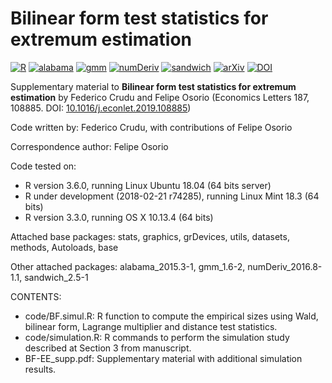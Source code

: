 # Bilinear form test statistics for extremum estimation

[![R](https://img.shields.io/badge/Made%20with-R%20under%20development-success)](https://cran.r-project.org/)
[![alabama](https://img.shields.io/badge/alabama-2015.3--1-red)](https://cran.r-project.org/package=alabama)
[![gmm](https://img.shields.io/badge/gmm-1.6--2-red)](https://cran.r-project.org/package=gmm)
[![numDeriv](https://img.shields.io/badge/numDeriv-2016.8--1.1-red)](https://cran.r-project.org/package=numDeriv)
[![sandwich](https://img.shields.io/badge/sandwich-2.5--1-red)](https://cran.r-project.org/package=sandwich)
[![arXiv](https://img.shields.io/badge/arXiv-1912.01410-blue)](https://arxiv.org/abs/1912.01410)
[![DOI](https://img.shields.io/badge/DOI-10.1016/j.econlet.2019.108885-blue)](http://doi.org/10.1016/j.econlet.2019.108885)

Supplementary material to **Bilinear form test statistics for extremum estimation** by Federico Crudu and Felipe Osorio (Economics Letters 187, 108885. DOI: [10.1016/j.econlet.2019.108885](https://doi.org/10.1016/j.econlet.2019.108885))

Code written by: Federico Crudu, with contributions of Felipe Osorio

Correspondence author: Felipe Osorio

Code tested on:
- R version 3.6.0, running Linux Ubuntu 18.04 (64 bits server)
- R under development (2018-02-21 r74285), running Linux Mint 18.3 (64 bits)
- R version 3.3.0, running OS X 10.13.4 (64 bits)

Attached base packages: stats, graphics, grDevices, utils, datasets, methods, Autoloads, base

Other attached packages: alabama_2015.3-1, gmm_1.6-2, numDeriv_2016.8-1.1, sandwich_2.5-1

CONTENTS:
- code/BF.simul.R: R function to compute the empirical sizes using Wald, bilinear form, Lagrange multiplier and distance test statistics.
- code/simulation.R: R commands to perform the simulation study described at Section 3 from manuscript.
- BF-EE_supp.pdf: Supplementary material with additional simulation results.
